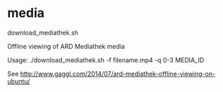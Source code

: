 media
=====

download_mediathek.sh

Offline viewing of ARD Mediathek media

Usage: ./download_mediathek.sh -f filename.mp4 -q 0-3 MEDIA_ID

See http://www.gaggl.com/2014/07/ard-mediathek-offline-viewing-on-ubuntu/
